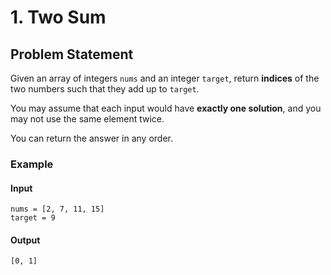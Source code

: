# 1. Two Sum

## Problem Statement
Given an array of integers `nums` and an integer `target`, return **indices** of the two numbers such that they add up to `target`.

You may assume that each input would have **exactly one solution**, and you may not use the same element twice.

You can return the answer in any order.

### Example
#### Input
```text
nums = [2, 7, 11, 15]
target = 9
```
#### Output
```text
[0, 1]
```

